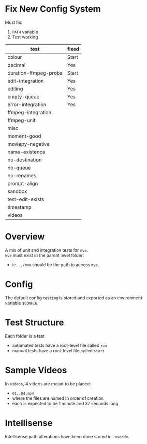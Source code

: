 # Fix New Config System

Must fix:

1. `PATH` variable
2. Test working

| test                  | fixed |
| --------------------- | ----- |
| colour                | Start |
| decimal               | Yes   |
| duration-ffmpeg-probe | Start |
| edit-integration      | Yes   |
| editing               | Yes   |
| empty-queue           | Yes   |
| error-integration     | Yes   |
| ffmpeg-integration    |       |
| ffmpeg-unit           |       |
| misc                  |       |
| moment-good           |       |
| moviepy-negative      |       |
| name-existence        |       |
| no-destination        |       |
| no-queue              |       |
| no-renames            |       |
| prompt-align          |       |
| sandbox               |       |
| test-edit-exists      |       |
| timestamp             |       |
| videos                |       |

# Overview

A mix of unit and integration tests for `mve`.  
`mve` must exist in the parent level folder:

- ie. `../mve` should be the path to access `mve`.

# Config

The default config `testing` is stored and exported as an environment variable `$CONFIG`.

# Test Structure

Each folder is a test

- automated tests have a root-level file called `run`
- manual tests have a root-level file called `start`

# Sample Videos

In `videos`, 4 videos are meant to be placed:

- `01..04.mp4`
- where the files are named in order of creation
- each is expected to be 1 minute and 37 seconds long

# Intellisense

Intellisense path alterations have been done stored in `.vscode`.
